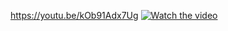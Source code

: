 https://youtu.be/kOb91Adx7Ug
[![Watch the video](https://youtu.be/kOb91Adx7Ug/maxresdefault.jpg)](https://youtu.be/kOb91Adx7Ug)
